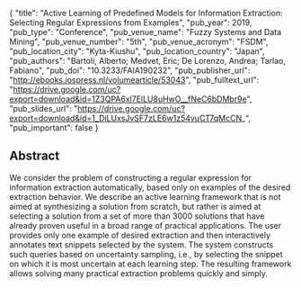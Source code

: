 {
  "title": "Active Learning of Predefined Models for Information Extraction: Selecting Regular Expressions from Examples",
  "pub_year": 2019,
  "pub_type": "Conference",
  "pub_venue_name": "Fuzzy Systems and Data Mining",
  "pub_venue_number": "5th",
  "pub_venue_acronym": "FSDM",
  "pub_location_city": "Kyta-Kiushu",
  "pub_location_country": "Japan",
  "pub_authors": "Bartoli, Alberto; Medvet, Eric; De Lorenzo, Andrea; Tarlao, Fabiano",
  "pub_doi": "10.3233/FAIA190232",
  "pub_publisher_url": "http://ebooks.iospress.nl/volumearticle/53043",
  "pub_fulltext_url": "https://drive.google.com/uc?export=download&id=1Z3QPA6xl7ElLU8uHwO__fNeC6bDMbr9e",
  "pub_slides_url": "https://drive.google.com/uc?export=download&id=1_DiLUxsJvSF7zLE6w1z54vuCT7qMcCN_",
  "pub_important": false
}

## Abstract
We consider the problem of constructing a regular expression for information extraction automatically, based only on examples of the desired extraction behavior. We describe an active learning framework that is not aimed at synthesizing a solution from scratch, but rather is aimed at selecting a solution from a set of more than 3000 solutions that have already proven useful in a broad range of practical applications.    The user provides only one example of desired extraction and then interactively annotates text snippets selected by the system. The system constructs such queries based on uncertainty sampling, i.e., by selecting the snippet on which it is most uncertain at each learning step. The resulting framework allows solving many practical extraction problems quickly and simply.

